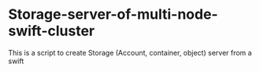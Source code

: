 # Storage-server-of-multi-node-swift-cluster
This is a script to create Storage (Account, container, object) server from a swift
